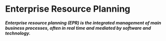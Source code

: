 # Enterprise Resource Planning

##### Enterprise resource planning (EPR) is the integrated management of main business processes, often in real time and mediated by software and technology.
